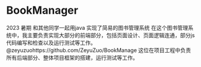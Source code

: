 # BookManager
2023 暑期 和其他同学一起用java 实现了简易的图书管理系统 在这个图书管理系统中，我主要负责实现大部分的前端部分，包括页面设计、页面逻辑连通，部分js代码编写和检查以及运行测试等工作。
@zeyuzuohttps://github.com/ZeyuZuo/BookManage
 这位在项目工程中负责所有后端部分、整体项目框架的搭建，运行测试等工作。
